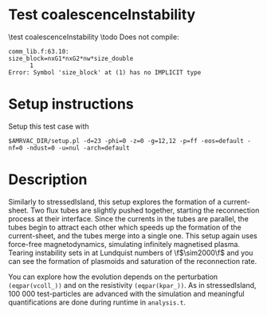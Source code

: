 # Test coalescenceInstability

\test coalescenceInstability
\todo Does not compile:

    comm_lib.f:63.10:
    size_block=nxG1*nxG2*nw*size_double
          1
    Error: Symbol 'size_block' at (1) has no IMPLICIT type

# Setup instructions

Setup this test case with

    $AMRVAC_DIR/setup.pl -d=23 -phi=0 -z=0 -g=12,12 -p=ff -eos=default -nf=0 -ndust=0 -u=nul -arch=default

# Description

Similarly to stressedIsland, this setup explores the formation of a
current-sheet. Two flux tubes are slightly pushed together, starting the
reconnection process at their interface. Since the currents in the tubes are
parallel, the tubes begin to attract each other which speeds up the formation of
the current-sheet, and the tubes merge into a single one. This setup again uses
force-free magnetodynamics, simulating infinitely magnetised plasma. Tearing
instability sets in at Lundquist numbers of \f$\sim2000\f$ and you can see the
formation of plasmoids and saturation of the reconnection rate.

You can explore how the evolution depends on the perturbation `(eqpar(vcoll_))`
and on the resistivity `(eqpar(kpar_))`. As in stressedIsland, 100 000
test-particles are advanced with the simulation and meaningful quantifications
are done during runtime in `analysis.t`.


